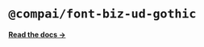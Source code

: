 # `@compai/font-biz-ud-gothic`

[**Read the docs &rarr;**](https://components.ai/docs/typefaces/biz-ud-gothic)
